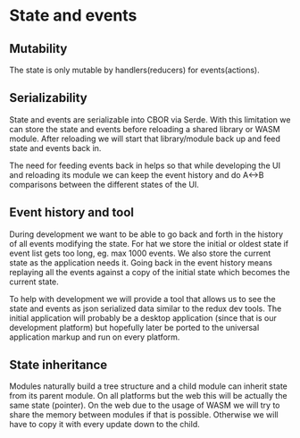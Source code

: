# State and events

## Mutability

The state is only mutable by handlers(reducers) for events(actions).

## Serializability

State and events are serializable into CBOR via Serde.
With this limitation we can store the state and events before reloading a shared library or WASM module.
After reloading we will start that library/module back up and feed state and events back in.

The need for feeding events back in helps so that while developing the UI and reloading its module we can keep the event history
and do A<->B comparisons between the different states of the UI.

## Event history and tool

During development we want to be able to go back and forth in the history of all events modifying the state.
For hat we store the initial or oldest state if event list gets too long, eg. max 1000 events.
We also store the current state as the application needs it.
Going back in the event history means replaying all the events against a copy of the initial state which becomes the current state.

To help with development we will provide a tool that allows us to see the state and events as json serialized data
similar to the redux dev tools.
The initial application will probably be a desktop application (since that is our development platform) 
but hopefully later be ported to the universal application markup and run on every platform.

## State inheritance

Modules naturally build a tree structure and a child module can inherit state from its parent module.
On all platforms but the web this will be actually the same state (pointer).
On the web due to the usage of WASM we will try to share the memory between modules if that is possible.
Otherwise we will have to copy it with every update down to the child.